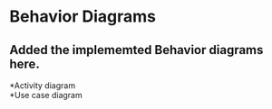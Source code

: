 # Behavior Diagrams

## Added the implememted Behavior diagrams here. 
*Activity diagram\
*Use case diagram

